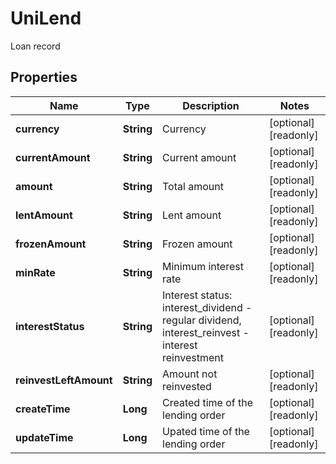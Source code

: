 
# UniLend

Loan record

## Properties

Name | Type | Description | Notes
------------ | ------------- | ------------- | -------------
**currency** | **String** | Currency |  [optional] [readonly]
**currentAmount** | **String** | Current amount |  [optional] [readonly]
**amount** | **String** | Total amount |  [optional] [readonly]
**lentAmount** | **String** | Lent amount |  [optional] [readonly]
**frozenAmount** | **String** | Frozen amount |  [optional] [readonly]
**minRate** | **String** | Minimum interest rate |  [optional] [readonly]
**interestStatus** | **String** | Interest status: interest_dividend - regular dividend, interest_reinvest - interest reinvestment |  [optional] [readonly]
**reinvestLeftAmount** | **String** | Amount not reinvested |  [optional] [readonly]
**createTime** | **Long** | Created time of the lending order |  [optional] [readonly]
**updateTime** | **Long** | Upated time of the lending order |  [optional] [readonly]

